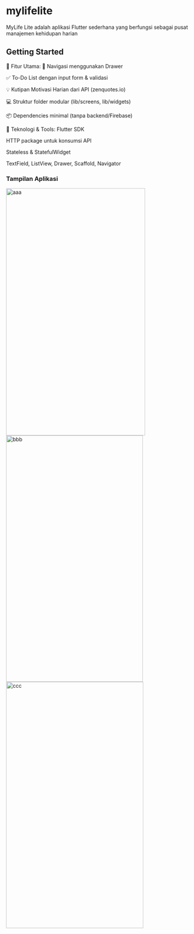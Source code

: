# mylifelite

MyLife Lite adalah aplikasi Flutter sederhana yang berfungsi sebagai pusat manajemen kehidupan harian

## Getting Started

🎯 Fitur Utama:
📂 Navigasi menggunakan Drawer

✅ To-Do List dengan input form & validasi

💡 Kutipan Motivasi Harian dari API (zenquotes.io)

💻 Struktur folder modular (lib/screens, lib/widgets)

📦 Dependencies minimal (tanpa backend/Firebase)

🔧 Teknologi & Tools:
Flutter SDK

HTTP package untuk konsumsi API

Stateless & StatefulWidget

TextField, ListView, Drawer, Scaffold, Navigator

### Tampilan Aplikasi

<img width="378" height="671" alt="aaa" src="https://github.com/user-attachments/assets/72cad477-a4fc-4179-b13c-8332ae7eadac" />
<img width="372" height="669" alt="bbb" src="https://github.com/user-attachments/assets/a6bca658-3e5d-477f-9cd1-07978972f86f" />
<img width="373" height="669" alt="ccc" src="https://github.com/user-attachments/assets/99e0a903-e179-4df6-9b23-0c14e1d39c63" />



